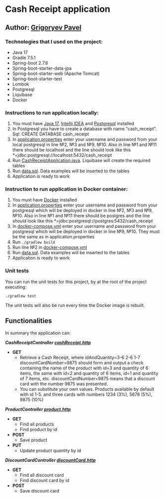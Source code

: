# Cash Receipt application

## Author: [Grigoryev Pavel](https://pavelgrigoryev.github.io/GrigoryevPavel/)

### Technologies that I used on the project:

* Java 17
* Gradle 7.5.1
* Spring-boot 2.7.6
* Spring-boot-starter-data-jpa
* Spring-boot-starter-web (Apache Tomcat)
* Spring-boot-starter-test
* Lombok
* Postgresql
* Liquibase
* Docker

### Instructions to run application locally:

1. You must have [Java 17](https://www.oracle.com/java/technologies/javase/jdk17-archive-downloads.html),
   [Intellij IDEA](https://www.jetbrains.com/idea/download/) and [Postgresql](https://www.postgresql.org/download/)
   installed
2. In Postgresql you have to create a database with name "cash_receipt". Sql: CREATE DATABASE cash_receipt
3. In [application.properties](src/main/resources/application.properties) enter your username and password from your
   local postgresql in line №2, №3 and №9, №10. Also in line №1 and №11 there should be localhost and the line should
   look like this *=jdbc:postgresql://localhost:5432/cash_receipt
4. Run [CashReceiptApplication.java](src/main/java/by/grigoryev/cashreceipt/CashReceiptApplication.java). Liquibase will
   create the required tables
5. Run [data.sql](src/main/resources/data.sql). Data examples will be inserted to the tables
6. Application is ready to work

### Instruction to run application in Docker container:

1. You must have [Docker]() installed
2. In [application.properties](src/main/resources/application.properties) enter your username and password from your
   postgresql which will be deployed in docker in line №2, №3 and №9, №10. Also in line №1 and №11 there should be
   postgres and the line should look like this *=jdbc:postgresql://postgres:5432/cash_receipt
3. In [docker-compose.yml](docker-compose.yml) enter your username and password from your postgresql which will be
   deployed in docker in line №9, №10. They must be the same as in application.properties
4. Run `./gradlew build`
5. Run line №2 in [docker-compose.yml](docker-compose.yml)
6. Run [data.sql](src/main/resources/data.sql). Data examples will be inserted to the tables
7. Application is ready to work

### Unit tests

You can run the unit tests for this project, by at the root of the project
executing:

```
./gradlew test
```

The unit tests will also be run every time the Docker image is rebuilt.

## Functionalities

In summary the application can:

***CashReceiptController [cashReceipt.http](src/main/resources/cashReceipt.http)***

* **GET**
    * Retrieve a Cash Receipt, where idAndQuantity=3-6 2-6 1-7 discountCardNumber=9875 should form and output a check
      containing the name of the product with id=3 and quantity of 6 items, the same with id=2 and quantity of 6 items,
      id=1 and quantity of 7 items, etc. discountCardNumber=9875 means that a discount card with the number 9875 was
      presented.
    * You can substitute your own values. Products available by default with id 1-5. and three cards with numbers 1234
      (3%), 5678 (5%), 9875 (10%)

***ProductController [product.http](src/main/resources/product.http)***

* **GET**
    * Find all products
    * Find product by id
* **POST**
    * Save product
* **PUT**
    * Update product quantity by id

***DiscountCardController [discountCard.http](src/main/resources/discountCard.http)***

* **GET**
    * Find all discount card
    * Find discount card by id
* **POST**
    * Save discount card